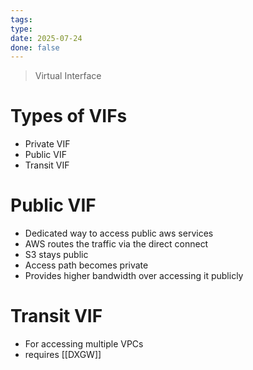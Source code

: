 ```yaml
---
tags: 
type: 
date: 2025-07-24
done: false
---
```

> Virtual Interface
# Types of VIFs
- Private VIF
- Public VIF
- Transit VIF
# Public VIF
- Dedicated way to access public aws services
- AWS routes the traffic via the direct connect
- S3 stays public
- Access path becomes private
- Provides higher bandwidth over accessing it publicly
# Transit VIF
- For accessing multiple VPCs 
- requires [[DXGW]]